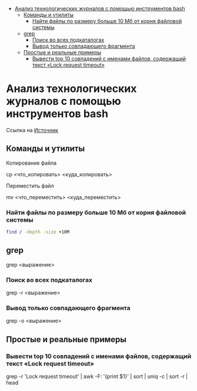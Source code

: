 
- [Анализ технологических журналов с помощью инструментов bash](#анализ-технологических-журналов-с-помощью-инструментов-bash)
  - [Команды и утилиты](#команды-и-утилиты)
    - [Найти файлы по размеру больше 10 Мб от корня файловой системы](#найти-файлы-по-размеру-больше-10-мб-от-корня-файловой-системы)
  - [grep](#grep)
    - [Поиск во всех подкаталогах](#поиск-во-всех-подкаталогах)
    - [Вывод только совпадающего фрагмента](#вывод-только-совпадающего-фрагмента)
  - [Простые и реальные примеры](#простые-и-реальные-примеры)
    - [Вывести top 10 совпадений с именами файлов, содержащий текст «Lock request timeout»](#вывести-top-10-совпадений-с-именами-файлов-содержащий-текст-lock-request-timeout)

# Анализ технологических журналов с помощью инструментов bash

Ссылка на [Источник](https://its.1c.ru/db/metod8dev/content/5927/hdoc)

## Команды и утилиты

Копирование файла

сp <что_копировать> <куда_копировать>

Переместить файл

mv <что_переместить> <куда_переместить>


### Найти файлы по размеру больше 10 Мб от корня файловой системы
``` bash
find / -depth -size +10M
```


## grep
grep  <выражение>

### Поиск во всех подкаталогах
grep -r <выражение> 

### Вывод только совпадающего фрагмента

grep -o <выражение>

## Простые и реальные примеры

### Вывести top 10 совпадений с именами файлов, содержащий текст «Lock request timeout»

grep -r 'Lock request timeout' | awk -F: '{print $1}' | sort | uniq -c | sort -r | head
